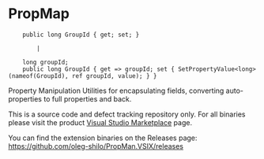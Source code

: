 # PropMap

        public long GroupId { get; set; }

            |

        long groupId;
        public long GroupId { get => groupId; set { SetPropertyValue<long>(nameof(GroupId), ref groupId, value); } }




Property Manipulation Utilities for encapsulating fields, converting auto-properties to full properties and back.

This is a source code and defect tracking repository only. For all binaries please visit the product [Visual Studio Marketplace](https://marketplace.visualstudio.com/items?itemName=OlegShilo.PropMan) page.

You can find the extension binaries on the Releases page: https://github.com/oleg-shilo/PropMan.VSIX/releases

